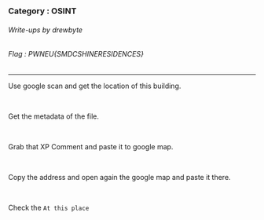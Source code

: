 ### Category : OSINT
###### Write-ups by drewbyte
###### Flag : PWNEU{SMDCSHINERESIDENCES}
---

Use google scan and get the location of this building.


<br>
<img src="https://github.com/drew-byte/pwneu-writeups/blob/main/00x8%20saved%20images/Pasted%20image%2020240318144707.png" alt="">
 <br>
 
 
Get the metadata of the file.



<br>
<img src="https://github.com/drew-byte/pwneu-writeups/blob/main/00x8%20saved%20images/Pasted%20image%2020240318145150.png" alt="">
 <br>
 
 
Grab that XP Comment and paste it to google map.



<br>
<img src="https://github.com/drew-byte/pwneu-writeups/blob/main/00x8%20saved%20images/Pasted%20image%2020240318145228.png" alt="">
 <br>
 
 
Copy the address and open again the google map and paste it there.


<br>
<img src="https://github.com/drew-byte/pwneu-writeups/blob/main/00x8%20saved%20images/Pasted%20image%2020240318145305.png" alt="">
 <br>
 
 
Check the ``At this place``
